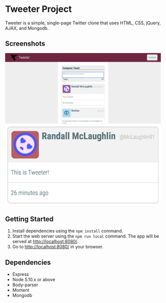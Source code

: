 # Tweeter Project

Tweeter is a simple, single-page Twitter clone that uses HTML, CSS, jQuery, AJAX, and Mongodb.

## Screenshots

!["Screenshot of Tweeter"](https://github.com/alexandrasia/tweetr/blob/master/docs/tweeter.png?raw=true)
!["Screenshot of a tweet"](https://github.com/alexandrasia/tweetr/blob/master/docs/tweet-box.png?raw=true)

## Getting Started

1. Install dependencies using the `npm install` command.
2. Start the web server using the `npm run local` command. The app will be served at <http://localhost:8080/>.
3. Go to <http://localhost:8080/> in your browser.

## Dependencies

- Express
- Node 5.10.x or above
- Body-parser
- Moment
- Mongodb
